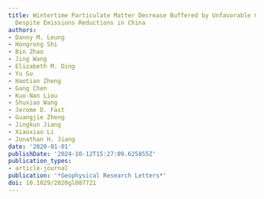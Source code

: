 ```yaml
---
title: Wintertime Particulate Matter Decrease Buffered by Unfavorable Chemical Processes
  Despite Emissions Reductions in China
authors:
- Danny M. Leung
- Hongrong Shi
- Bin Zhao
- Jing Wang
- Elizabeth M. Ding
- Yu Gu
- Haotian Zheng
- Gang Chen
- Kuo-Nan Liou
- Shuxiao Wang
- Jerome D. Fast
- Guangjie Zheng
- Jingkun Jiang
- Xiaoxiao Li
- Jonathan H. Jiang
date: '2020-01-01'
publishDate: '2024-10-12T15:27:09.625855Z'
publication_types:
- article-journal
publication: '*Geophysical Research Letters*'
doi: 10.1029/2020gl087721
---
```

